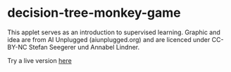 # decision-tree-monkey-game

This applet serves as an introduction to supervised learning.
Graphic and idea are from AI Unplugged (aiunplugged.org) and are licenced under CC-BY-NC Stefan Seegerer und Annabel Lindner.


Try a live version [here](https://www.stefanseegerer.de/decision-tree-monkey-game)
